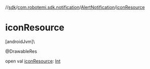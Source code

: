 //[sdk](../../../index.md)/[com.robotemi.sdk.notification](../index.md)/[AlertNotification](index.md)/[iconResource](icon-resource.md)

# iconResource

[androidJvm]\

@DrawableRes

open val [iconResource](icon-resource.md): [Int](https://kotlinlang.org/api/latest/jvm/stdlib/kotlin/-int/index.html)
